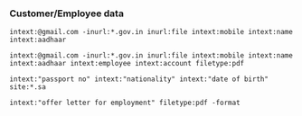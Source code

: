 ### Customer/Employee data

```
intext:@gmail.com -inurl:*.gov.in inurl:file intext:mobile intext:name intext:aadhaar
```

```
intext:@gmail.com -inurl:*.gov.in inurl:file intext:mobile intext:name intext:aadhaar intext:employee intext:account filetype:pdf
```

```
intext:"passport no" intext:"nationality" intext:"date of birth" site:*.sa
```

```
intext:"offer letter for employment" filetype:pdf -format
```